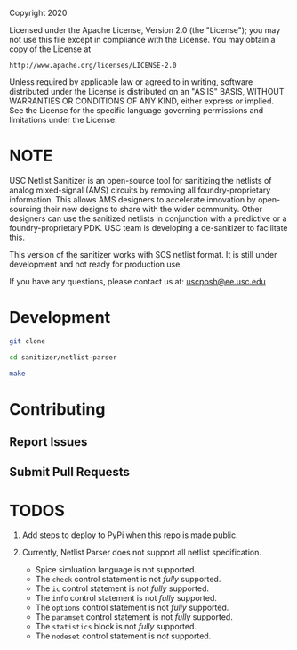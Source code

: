 Copyright 2020

Licensed under the Apache License, Version 2.0 (the "License");
you may not use this file except in compliance with the License.
You may obtain a copy of the License at

    http://www.apache.org/licenses/LICENSE-2.0

Unless required by applicable law or agreed to in writing, software
distributed under the License is distributed on an "AS IS" BASIS,
WITHOUT WARRANTIES OR CONDITIONS OF ANY KIND, either express or implied.
See the License for the specific language governing permissions and
limitations under the License.

# NOTE

USC Netlist Sanitizer is an open-source tool for sanitizing the netlists of analog mixed-signal (AMS) circuits by removing all foundry-proprietary information. This allows AMS designers to accelerate innovation by open-sourcing their new designs to share with the wider community. Other designers can use the sanitized netlists in conjunction with a predictive or a foundry-proprietary PDK. USC team is developing a de-sanitizer to facilitate this.

This version of the sanitizer works with SCS netlist format. It is still under development and not ready for production use.

If you have any questions, please contact us at:  [uscposh@ee.usc.edu](mailto:uscposh@ee.usc.edu)

# Development

```bash
git clone

cd sanitizer/netlist-parser

make
```

# Contributing

## Report Issues

## Submit Pull Requests


# TODOS

1. Add steps to deploy to PyPi when this repo is made public.

1. Currently, Netlist Parser does not support all netlist specification.
    * Spice simluation language is not supported.
    * The `check` control statement is not *fully* supported.
    * The `ic` control statement is not *fully* supported.
    * The `info` control statement is not *fully* supported.
    * The `options` control statement is not *fully* supported.
    * The `paramset` control statement is not *fully* supported.
    * The `statistics` block is not *fully* supported.
    * The `nodeset` control statement is *not* supported.
